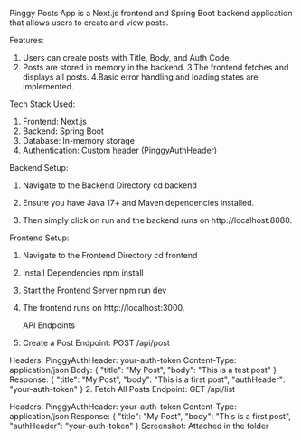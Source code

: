 Pinggy Posts App is a Next.js frontend and Spring Boot backend application that allows users to create and view posts.

Features:
1. Users can create posts with Title, Body, and Auth Code.
2. Posts are stored in memory in the backend.
3.The frontend fetches and displays all posts.
4.Basic error handling and loading states are implemented.

Tech Stack Used:

1. Frontend: Next.js 
2. Backend: Spring Boot
3. Database: In-memory storage 
4. Authentication: Custom header (PinggyAuthHeader)


Backend Setup:

1. Navigate to the Backend Directory
    cd backend

2. Ensure you have Java 17+ and Maven dependencies installed.

3. Then simply click on run and the backend runs on      http://localhost:8080.

Frontend Setup:
1. Navigate to the Frontend Directory
    cd frontend
2. Install Dependencies
    npm install
3. Start the Frontend Server
    npm run dev
4. The frontend runs on http://localhost:3000.

   API Endpoints

1. Create a Post
Endpoint: POST /api/post

Headers:
PinggyAuthHeader: your-auth-token
Content-Type: application/json
Body:
{
  "title": "My Post",
  "body": "This is a test post"
}
Response:
{
  "title": "My Post",
  "body": "This is a first post",
  "authHeader": "your-auth-token"
}
2. Fetch All Posts
Endpoint: GET /api/list

Headers:
PinggyAuthHeader: your-auth-token
Content-Type: application/json
Response:
  {
    "title": "My Post",
    "body": "This is a first post",
    "authHeader": "your-auth-token"
  }
Screenshot: Attached in the folder









